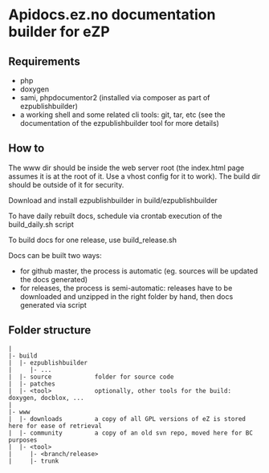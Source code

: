 Apidocs.ez.no documentation builder for eZP
===========================================

Requirements
------------
- php
- doxygen
- sami, phpdocumentor2 (installed via composer as part of ezpublishbuilder)
- a working shell and some related cli tools: git, tar, etc
  (see the documentation of the ezpublishbuilder tool for more details)

How to
------

The www dir should be inside the web server root (the index.html page assumes it is at the root of it. Use a vhost config for it to work).
The build dir should be outside of it for security.

Download and install ezpublishbuilder in build/ezpublishbuilder

To have daily rebuilt docs, schedule via crontab execution of the build_daily.sh script

To build docs for one release, use build_release.sh

Docs can be built two ways:
- for github master, the process is automatic (eg. sources will be updated the docs generated)
- for releases, the process is semi-automatic: releases have to be downloaded and unzipped in the right folder by hand, then docs generated via script

Folder structure
----------------

    |
    |- build
    |  |- ezpublishbuilder
    |     |- ...	
    |  |- source            folder for source code
    |  |- patches
    |  |- <tool>            optionally, other tools for the build: doxygen, docblox, ...
    |
    |- www
    |  |- downloads         a copy of all GPL versions of eZ is stored here for ease of retrieval
    |  |- community         a copy of an old svn repo, moved here for BC purposes
    |  |- <tool>
    |     |- <branch/release>
    |     |- trunk
